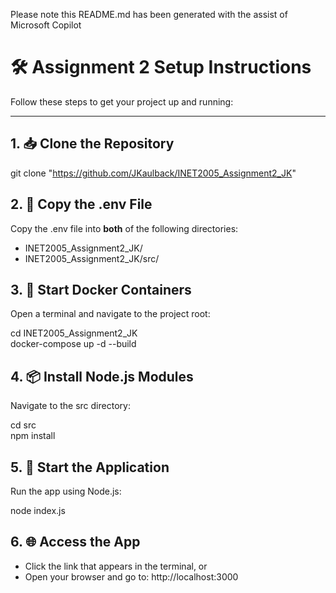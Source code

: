 Please note this README.md has been generated with the assist of Microsoft Copilot

# 🛠️ Assignment 2 Setup Instructions

Follow these steps to get your project up and running:

---

## 1. 📥 Clone the Repository


git clone "https://github.com/JKaulback/INET2005_Assignment2_JK"

## 2. 📄 Copy the .env File

Copy the .env file into **both** of the following directories:
- INET2005_Assignment2_JK/
- INET2005_Assignment2_JK/src/

## 3. 🐳 Start Docker Containers
Open a terminal and navigate to the project root:

cd INET2005_Assignment2_JK  
docker-compose up -d --build

## 4. 📦 Install Node.js Modules
Navigate to the src directory:

cd src  
npm install

## 5. 🚀 Start the Application
Run the app using Node.js:

node index.js

## 6. 🌐 Access the App
- Click the link that appears in the terminal, or  
- Open your browser and go to: http://localhost:3000

